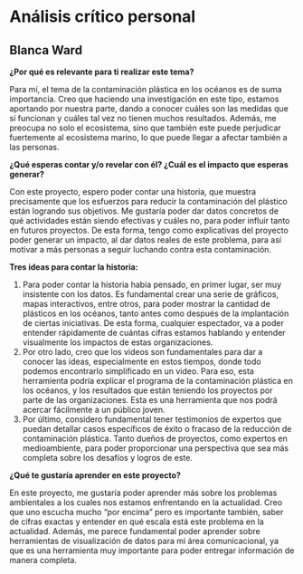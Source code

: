 # Análisis crítico personal

## Blanca Ward

**¿Por qué es relevante para ti realizar este tema?**

Para mí, el tema de la contaminación plástica en los océanos es de suma importancia. Creo que haciendo una investigación en este tipo, estamos aportando por nuestra parte, dando a conocer cuáles son las medidas que sí funcionan y cuáles tal vez no tienen muchos resultados. 
Además, me preocupa no solo el ecosistema, sino que también este puede perjudicar fuertemente al ecosistema marino, lo que puede llegar a afectar también a las personas. 

**¿Qué esperas contar y/o revelar con él? ¿Cuál es el impacto que esperas generar?**

Con este proyecto, espero poder contar una historia, que muestra precisamente que los esfuerzos para reducir la contaminación del plástico están logrando sus objetivos. Me gustaría poder dar datos concretos de qué actividades están siendo efectivas y cuáles no, para poder influir tanto en futuros proyectos. 
De esta forma, tengo como explicativas del proyecto poder generar un impacto, al dar datos reales de este problema, para así motivar a más personas a seguir luchando contra esta contaminación. 

**Tres ideas para contar la historia:**

1. Para poder contar la historia había pensado, en primer lugar, ser muy insistente con los datos. Es fundamental crear una serie de gráficos, mapas interactivos, entre otros, para poder mostrar la cantidad de plásticos en los océanos, tanto antes como después de la implantación de ciertas iniciativas. De esta forma, cualquier espectador, va a poder entender rápidamente de cuántas cifras estamos hablando y entender visualmente los impactos de estas organizaciones. 
2. Por otro lado, creo que los videos son fundamentales para dar a conocer las ideas, especialmente en estos tiempos, donde todo podemos encontrarlo simplificado en un video. Para eso, esta herramienta podría explicar el programa de la contaminación plástica en los océanos, y los resultados que están teniendo  los proyectos por parte de las organizaciones. Esta es una herramienta que nos podrá acercar fácilmente a un público joven. 
3. Por último, considero fundamental tener testimonios de expertos que puedan detallar casos específicos de éxito o fracaso de la reducción de contaminación plástica. Tanto dueños de proyectos, como expertos en medioambiente, para poder proporcionar una perspectiva que sea más completa sobre los desafíos y logros de este.


**¿Qué te gustaría aprender en este proyecto?**

  En este proyecto, me gustaría poder aprender más sobre los problemas ambientales a los cuales nos estamos enfrentando en la actualidad. Creo que uno escucha mucho “por encima” pero es importante también, saber de cifras exactas y entender en qué escala está este problema en la actualidad. Además, me parece fundamental poder aprender sobre herramientas de visualización de datos para mi área comunicacional, ya que es una herramienta muy importante para poder entregar información de manera completa.
